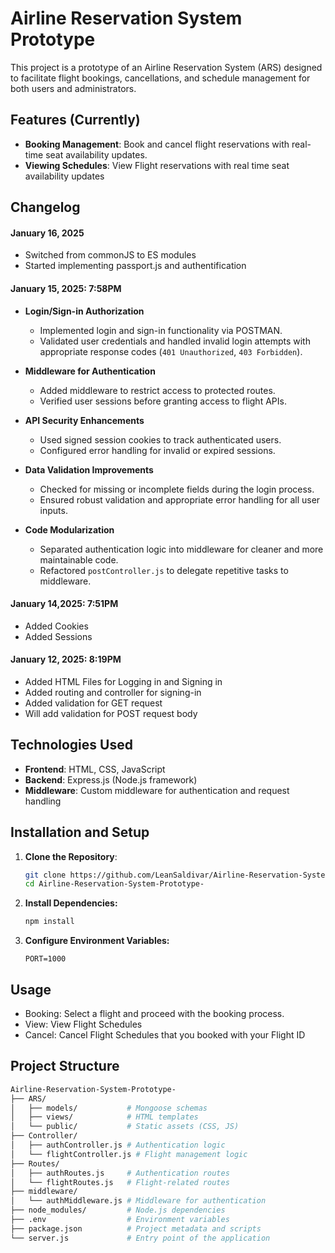 # Airline Reservation System Prototype

This project is a prototype of an Airline Reservation System (ARS) designed to facilitate flight bookings, cancellations, and schedule management for both users and administrators.

## Features (Currently)
- **Booking Management**: Book and cancel flight reservations with real-time seat availability updates.
- **Viewing Schedules**: View Flight reservations with real time seat availability updates

## Changelog

#### January 16, 2025

- Switched from commonJS to ES modules
- Started implementing passport.js and authentification


#### January 15, 2025: 7:58PM
- **Login/Sign-in Authorization**
   - Implemented login and sign-in functionality via POSTMAN.
   - Validated user credentials and handled invalid login attempts with appropriate response codes (`401 Unauthorized`, `403 Forbidden`).

- **Middleware for Authentication**
   - Added middleware to restrict access to protected routes.
   - Verified user sessions before granting access to flight APIs.

- **API Security Enhancements**
   - Used signed session cookies to track authenticated users.
   - Configured error handling for invalid or expired sessions.

- **Data Validation Improvements**
   - Checked for missing or incomplete fields during the login process.
   - Ensured robust validation and appropriate error handling for all user inputs.

- **Code Modularization**
   - Separated authentication logic into middleware for cleaner and more maintainable code.
   - Refactored `postController.js` to delegate repetitive tasks to middleware.

#### January 14,2025: 7:51PM
- Added Cookies
- Added Sessions

#### January 12, 2025: 8:19PM
- Added HTML Files for Logging in and Signing in
- Added routing and controller for signing-in
- Added validation for GET request
- Will add validation for POST request body

## Technologies Used

- **Frontend**: HTML, CSS, JavaScript
- **Backend**: Express.js (Node.js framework)
- **Middleware**: Custom middleware for authentication and request handling

## Installation and Setup

1. **Clone the Repository**:
   ```bash
   git clone https://github.com/LeanSaldivar/Airline-Reservation-System-Prototype-.git
   cd Airline-Reservation-System-Prototype-
2. **Install Dependencies:**
   ```bash
   npm install
3. **Configure Environment Variables:**
   ```env
   PORT=1000
## Usage
- Booking: Select a flight and proceed with the booking process.
- View: View Flight Schedules
- Cancel: Cancel Flight Schedules that you booked with your Flight ID

## Project Structure
````bash
Airline-Reservation-System-Prototype-
├── ARS/
│   ├── models/           # Mongoose schemas
│   ├── views/            # HTML templates
│   └── public/           # Static assets (CSS, JS)
├── Controller/
│   ├── authController.js # Authentication logic
│   └── flightController.js # Flight management logic
├── Routes/
│   ├── authRoutes.js     # Authentication routes
│   └── flightRoutes.js   # Flight-related routes
├── middleware/
│   └── authMiddleware.js # Middleware for authentication
├── node_modules/         # Node.js dependencies
├── .env                  # Environment variables
├── package.json          # Project metadata and scripts
└── server.js             # Entry point of the application



   

